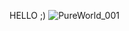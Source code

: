 HELLO ;)
![PureWorld_001](https://github.com/user-attachments/assets/300b8398-c59e-427b-8a06-37036ed795b5)
